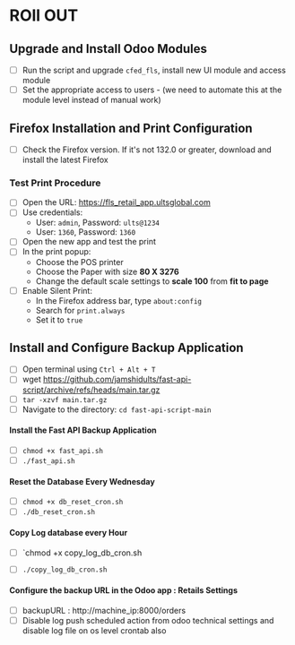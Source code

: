 # ROll OUT
## Upgrade and Install Odoo Modules

- [ ] Run the script and upgrade `cfed_fls`, install new UI module and access module
- [ ] Set the appropriate access to users - (we need to automate this at the module level instead of manual work)

## Firefox Installation and Print Configuration

- [ ] Check the Firefox version. If it's not 132.0 or greater, download and install the latest Firefox

### Test Print Procedure

- [ ] Open the URL: https://fls_retail_app.ultsglobal.com
- [ ] Use credentials:
  - User: `admin`, Password: `ults@1234`
  - User: `1360`, Password: `1360`
- [ ] Open the new app and test the print
- [ ] In the print popup:
  - Choose the POS printer
  - Choose the Paper with size **80 X 3276**
  - Change the default scale settings to **scale 100**  from **fit to page**
- [ ] Enable Silent Print:
  - In the Firefox address bar, type `about:config`
  - Search for `print.always`
  - Set it to `true`

## Install and Configure Backup Application

- [ ] Open terminal using `Ctrl + Alt + T`
- [ ] wget https://github.com/jamshidults/fast-api-script/archive/refs/heads/main.tar.gz
- [ ] `tar -xzvf main.tar.gz`
- [ ] Navigate to the directory: `cd fast-api-script-main`

#### Install the Fast API Backup Application

- [ ] `chmod +x fast_api.sh`
- [ ] `./fast_api.sh`

#### Reset the Database Every Wednesday

- [ ] `chmod +x db_reset_cron.sh`
- [ ] `./db_reset_cron.sh`

#### Copy Log database every Hour

- [ ] `chmod +x copy_log_db_cron.sh
- [ ] `./copy_log_db_cron.sh`



#### Configure the backup URL in the Odoo app : Retails Settings

- [ ] backupURL : http://machine_ip:8000/orders
- [ ] Disable log push scheduled action from odoo technical settings and disable log file on os level crontab also
